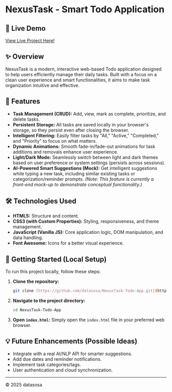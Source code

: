 # NexusTask - Smart Todo Application

## 🚀 Live Demo
[View Live Project Here!](https://datasosa.github.io/NexusTask-Todo-App/)

## ✨ Overview
NexusTask is a modern, interactive web-based Todo application designed to help users efficiently manage their daily tasks. Built with a focus on a clean user experience and smart functionalities, it aims to make task organization intuitive and effective.

## 🌟 Features
-   **Task Management (CRUD):** Add, view, mark as complete, prioritize, and delete tasks.
-   **Persistent Storage:** All tasks are saved locally in your browser's storage, so they persist even after closing the browser.
-   **Intelligent Filtering:** Easily filter tasks by "All," "Active," "Completed," and "Priority" to focus on what matters.
-   **Dynamic Animations:** Smooth fade-in/fade-out animations for task additions and removals enhance user experience.
-   **Light/Dark Mode:** Seamlessly switch between light and dark themes based on user preference or system settings (persists across sessions).
-   **AI-Powered Smart Suggestions (Mock):** Get intelligent suggestions while typing a new task, including similar existing tasks or categorization/reminder prompts. *(Note: This feature is currently a front-end mock-up to demonstrate conceptual functionality.)*

## 🛠️ Technologies Used
-   **HTML5:** Structure and content.
-   **CSS3 (with Custom Properties):** Styling, responsiveness, and theme management.
-   **JavaScript (Vanilla JS):** Core application logic, DOM manipulation, and data handling.
-   **Font Awesome:** Icons for a better visual experience.

## 🚀 Getting Started (Local Setup)
To run this project locally, follow these steps:

1.  **Clone the repository:**
    ```bash
    git clone [https://github.com/datasosa/NexusTask-Todo-App.git](https://github.com/datasosa/NexusTask-Todo-App.git)
    ```
2.  **Navigate to the project directory:**
    ```bash
    cd NexusTask-Todo-App
    ```
3.  **Open `index.html`:** Simply open the `index.html` file in your preferred web browser.

## 💡 Future Enhancements (Possible Ideas)
-   Integrate with a real AI/NLP API for smarter suggestions.
-   Add due dates and reminder notifications.
-   Implement task categories/tags.
-   User authentication and cloud synchronization.

---
© 2025 datasosa
